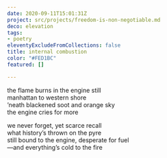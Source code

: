 ```yaml
---
date: 2020-09-11T15:01:31Z
project: src/projects/freedom-is-non-negotiable.md
deco: elevation
tags:
- poetry
eleventyExcludeFromCollections: false
title: internal combustion
color: "#FED1BC"
featured: []

---
```

the flame burns in the engine still  
manhattan to western shore  
’neath blackened soot and orange sky  
the engine cries for more

we never forget, yet scarce recall  
what history’s thrown on the pyre  
still bound to the engine, desperate for fuel  
—and everything’s cold to the fire